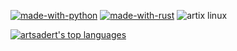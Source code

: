 [![made-with-python](https://img.shields.io/badge/Made%20with-Python-1f425f.svg)](https://www.python.org/)
[![made-with-rust](https://img.shields.io/badge/Made%20with-Rust-1f425f.svg)](https://www.rust-lang.org/)
![artix linux](https://img.shields.io/badge/Artix_Linux-10A0CC?style=for-the-badge&logo=artix-linux&logoColor=white)  

[![artsadert's top languages](https://github-readme-stats.vercel.app/api/top-langs/?username=artsadert&theme=blue-green)](https://github.com/anuraghazra/github-readme-stats)
